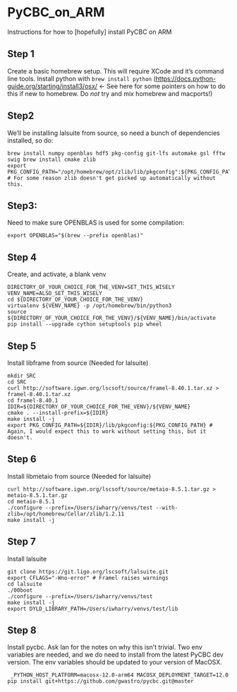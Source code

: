 # PyCBC_on_ARM
Instructions for how to [hopefully] install PyCBC on ARM
## Step 1

Create a basic homebrew setup. This will require XCode and it’s command line tools. Install python with
`brew install python`
(https://docs.python-guide.org/starting/install3/osx/ <- See here for some pointers on how to do this if new to homebrew. Do *not* try and mix homebrew and macports!)


## Step2

We’ll be installing lalsuite from source, so need a bunch of dependencies installed, so do:

```
brew install numpy openblas hdf5 pkg-config git-lfs automake gsl fftw swig brew install cmake zlib
export PKG_CONFIG_PATH="/opt/homebrew/opt/zlib/lib/pkgconfig":${PKG_CONFIG_PATH} # For some reason zlib doesn't get picked up automatically without this.
```

## Step3:

Need to make sure OPENBLAS is used for some compilation:

```
export OPENBLAS="$(brew --prefix openblas)"
```

## Step 4

Create, and activate, a blank venv

```
DIRECTORY_OF_YOUR_CHOICE_FOR_THE_VENV=SET_THIS_WISELY
VENV_NAME=ALSO_SET_THIS_WISELY
cd ${DIRECTORY_OF_YOUR_CHOICE_FOR_THE_VENV}
virtualenv ${VENV_NAME} -p /opt/homebrew/bin/python3
source ${DIRECTORY_OF_YOUR_CHOICE_FOR_THE_VENV}/${VENV_NAME}/bin/activate
pip install --upgrade cython setuptools pip wheel
```


## Step 5

Install libframe from source (Needed for lalsuite)

```
mkdir SRC
cd SRC
curl http://software.igwn.org/lscsoft/source/framel-8.40.1.tar.xz > framel-8.40.1.tar.xz
cd framel-8.40.1
IDIR=${DIRECTORY_OF_YOUR_CHOICE_FOR_THE_VENV}/${VENV_NAME}
cmake . --install-prefix=${IDIR}
make install -j
export PKG_CONFIG_PATH=${IDIR}/lib/pkgconfig:${PKG_CONFIG_PATH} # Again, I would expect this to work without setting this, but it doesn't.
```

## Step 6

Install libmetaio from source (Needed for lalsuite) 

```
curl http://software.igwn.org/lscsoft/source/metaio-8.5.1.tar.gz > metaio-8.5.1.tar.gz
cd metaio-8.5.1
./configure --prefix=/Users/iwharry/venvs/test --with-zlib=/opt/homebrew/Cellar/zlib/1.2.11
make install -j
```

## Step 7

Install lalsuite

```
git clone https://git.ligo.org/lscsoft/lalsuite.git
export CFLAGS="-Wno-error" # Framel raises warnings
cd lalsuite
./00boot
./configure --prefix=/Users/iwharry/venvs/test
make install -j
export DYLD_LIBRARY_PATH=/Users/iwharry/venvs/test/lib
```

## Step 8

Install pycbc. Ask Ian for the notes on why this isn’t trivial. Two env variables are needed, and we do need to install from the latest PyCBC dev version. The env variables should be updated to your version of MacOSX.

```
 _PYTHON_HOST_PLATFORM=macosx-12.0-arm64 MACOSX_DEPLOYMENT_TARGET=12.0 pip install git+https://github.com/gwastro/pycbc.git@master
 ```
